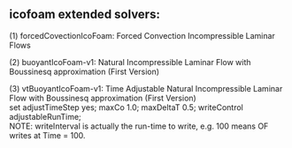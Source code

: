 icofoam extended solvers:
-------------------------
(1) forcedCovectionIcoFoam: Forced Convection Incompressible Laminar Flows

(2) buoyantIcoFoam-v1: Natural Incompressible Laminar Flow with Boussinesq approximation (First Version)

(3) vtBuoyantIcoFoam-v1: Time Adjustable Natural Incompressible Laminar Flow with Boussinesq approximation (First Version) <br>
                         set adjustTimeStep yes; maxCo 1.0; maxDeltaT 0.5; writeControl adjustableRunTime; <br>
                         NOTE: writeInterval is actually the run-time to write, e.g. 100 means OF writes at Time = 100.

